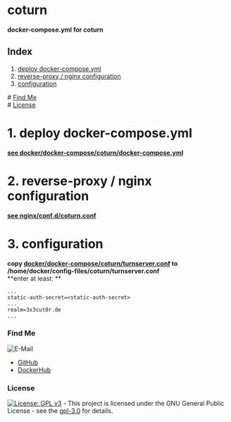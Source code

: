 # coturn

**docker-compose.yml for coturn**  

## Index

1. [deploy docker-compose.yml](#deploy)  
2. [reverse-proxy / nginx configuration](#reverse-proxy)  
3. [configuration](#configuration)  

\# [Find Me](#findme)  
\# [License](#license) 

# 1. deploy docker-compose.yml <a name="deploy"></a>  
**[see docker/docker-compose/coturn/docker-compose.yml](https://github.com/3x3cut0r/vps/blob/main/docker/compose/coturn/docker-compose.yml)**  

# 2. reverse-proxy / nginx configuration <a name="reverse-proxy"></a>  
**[see nginx/conf.d/coturn.conf](https://github.com/3x3cut0r/vps/blob/main/nginx/conf.d/coturn.conf)**  

# 3. configuration <a name="configuration"></a>  
**copy [docker/docker-compose/coturn/turnserver.conf](https://github.com/3x3cut0r/vps/blob/main/docker/compose/coturn/turnserver.conf) to /home/docker/config-files/coturn/turnserver.conf**  
**enter at least: **  
```shell
...
static-auth-secret=<static-auth-secret>
...
realm=3x3cut0r.de
...

```

### Find Me <a name="findme"></a>

![E-Mail](https://img.shields.io/badge/E--Mail-executor55%40gmx.de-red)
* [GitHub](https://github.com/3x3cut0r)
* [DockerHub](https://hub.docker.com/u/3x3cut0r)

### License <a name="license"></a>

[![License: GPL v3](https://img.shields.io/badge/License-GPLv3-blue.svg)](https://www.gnu.org/licenses/gpl-3.0) - This project is licensed under the GNU General Public License - see the [gpl-3.0](https://www.gnu.org/licenses/gpl-3.0.en.html) for details.
